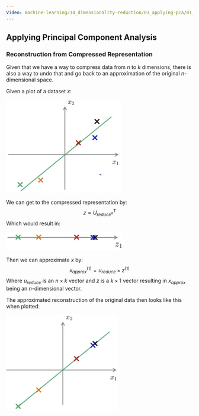 ```yaml
---
Video: machine-learning/14_dimensionality-reduction/03_applying-pca/01_reconstruction-from-compressed-representation.mp4
---
```


## Applying Principal Component Analysis

### Reconstruction from Compressed Representation

Given that we have a way to compress data from $n$ to $k$ dimensions, there is also a way to undo that and go back to an approximation of the original $n$-dimensional space.

Given a plot of a dataset $x$:

<img src="05-reconstruction-from-compressed-representation.assets/image-20210602053012880.png" alt="image-20210602053012880" style="zoom:50%;" />

We can get to the compressed representation by:
$$
z=U^T_{reduce^{x}}
$$
Which would result in:

<img src="05-reconstruction-from-compressed-representation.assets/image-20210602053052465.png" alt="image-20210602053052465" style="zoom:50%;" />

Then we can approximate $x$ by:
$$
x^{(1)}_{approx}=u_{reduce}\times z^{(1)}
$$
Where $u_{reduce}$ is an $n\times k$ vector and $z$ is a $k\times1$ vector resulting in $x_{approx}$ being an $n$-dimensional vector.

The approximated reconstruction of the original data then looks like this when plotted:

<img src="05-reconstruction-from-compressed-representation.assets/image-20210602053152766.png" alt="image-20210602053152766" style="zoom:50%;" />
